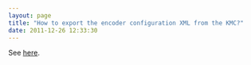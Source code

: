 ```yaml
---
layout: page
title: "How to export the encoder configuration XML from the KMC?"
date: 2011-12-26 12:33:30
---
```


See <a href="http://knowledge.kaltura.com/live-streaming#Settin_Up_Broadcasting_comp" target="_blank">here</a>.